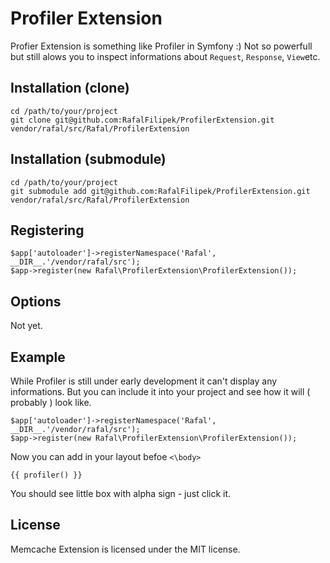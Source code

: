 Profiler Extension
==================
Profier Extension is something like Profiler in Symfony :) Not so powerfull but still alows you to inspect informations about ```Request```, ```Response```, ```View```etc.


Installation (clone)
------------
    cd /path/to/your/project
    git clone git@github.com:RafalFilipek/ProfilerExtension.git vendor/rafal/src/Rafal/ProfilerExtension

Installation (submodule)
------------------------
    cd /path/to/your/project
    git submodule add git@github.com:RafalFilipek/ProfilerExtension.git vendor/rafal/src/Rafal/ProfilerExtension

Registering
-----------
    $app['autoloader']->registerNamespace('Rafal', __DIR__.'/vendor/rafal/src');
    $app->register(new Rafal\ProfilerExtension\ProfilerExtension());

Options
-------
Not yet.

Example
-------
While Profiler is still under early development it can't display any informations. But you can include it into your project and see how it will ( probably ) look like. 

    $app['autoloader']->registerNamespace('Rafal', __DIR__.'/vendor/rafal/src');
    $app->register(new Rafal\ProfilerExtension\ProfilerExtension());
    
Now you can add in your layout befoe ```<\body>```

    {{ profiler() }}    

You should see little box with alpha sign - just click it.


License
-------
Memcache Extension is licensed under the MIT license.
